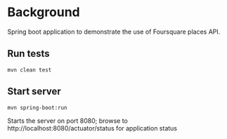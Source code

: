# Background
Spring boot application to demonstrate the use of Foursquare places API.


## Run tests
```
mvn clean test
```

## Start server

```
mvn spring-boot:run
```

Starts the server on port 8080; browse to http://localhost:8080/actuator/status for application status
